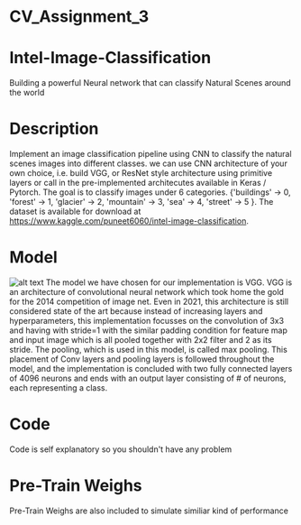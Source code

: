 # CV_Assignment_3
# Intel-Image-Classification
Building a powerful Neural network that can classify Natural Scenes around the world
# Description
Implement an image classification pipeline using CNN to classify the natural scenes images into different
classes. we can use CNN architecture of your own choice, i.e. build VGG, or ResNet style
architecture using primitive layers or call in the pre-implemented architecutes available in Keras /
Pytorch.
The goal is to classify images under 6 categories. {'buildings' -> 0, 'forest' -> 1, 'glacier' -> 2, 'mountain' -> 3, 'sea' -> 4, 'street' -> 5 }. The dataset is available for download at https://www.kaggle.com/puneet6060/intel-image-classification.
# Model
![alt text](https://miro.medium.com/max/470/1*3-TqqkRQ4rWLOMX-gvkYwA.png)
The model we have chosen for our implementation is VGG. VGG is an architecture of convolutional neural network which took home the gold for the 2014 competition of image net. Even in 2021, this architecture is still considered state of the art because instead of increasing layers and hyperparameters, this implementation focusses on the convolution of 3x3 and having with stride=1 with the similar padding condition for feature map and input image which is all pooled together with 2x2 filter and 2 as its stride. The pooling, which is used in this model, is called max pooling. This placement of Conv layers and pooling layers is followed throughout the model, and the implementation is concluded with two fully connected layers of 4096 neurons and ends with an output layer consisting of # of neurons, each representing a class.
# Code
Code is self explanatory so you shouldn't have any problem
# Pre-Train Weighs
Pre-Train Weighs are also included to simulate similiar kind of performance
